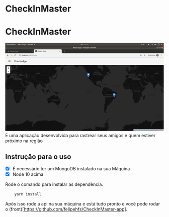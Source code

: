 # CheckInMaster

# CheckInMaster 

![printScreen](printScreen.png)
É uma aplicação desenvolvida para rastrear seus amigos e quem estiver próximo na região

## Instrução para o uso

- [x] É necessário ter um MongoDB instalado na sua Máquina 
- [x] Node 10 acima

Rode o comando para instalar as dependência.

```bash
    yarn install 
```

Após isso rode a api na sua máquina e está tudo pronto e você pode rodar o (front)[https://github.com/felipehfs/CheckInMaster-app]. 